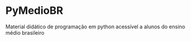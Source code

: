 # PyMedioBR
Material didático de programação em python acessível a alunos do ensino médio brasileiro
